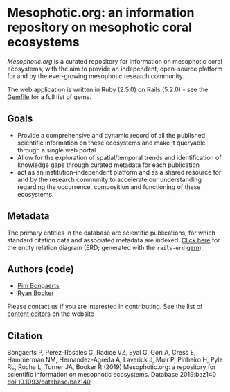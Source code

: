 # Mesophotic.org: an information repository on mesophotic coral ecosystems

*Mesophotic.org* is a curated repository for information on mesophotic coral ecosystems, with the aim to provide an independent, open-source platform for and by the ever-growing mesophotic research community.  

The web application is written in Ruby (2.5.0) on Rails (5.2.0) - see the [Gemfile](Gemfile) for a full list of gems.

## Goals
* Provide a comprehensive and dynamic record of all the published scientific information on these ecosystems and make it queryable through a single web portal
* Allow for the exploration of spatial/temporal trends and identification of knowledge gaps through curated metadata for each publication
*  act as an institution-independent platform and as a shared resource for and by
the research community to accelerate our understanding regarding the occurrence, composition and functioning of these ecosystems.

## Metadata

The primary entities in the database are scientific publications, for which standard citation data and associated metadata are indexed. [Click here](erd.pdf) for the entity relation diagram (ERD; generated with the `rails-erd` [gem](https://github.com/voormedia/rails-erd)).

## Authors (code)

* [Pim Bongaerts](https://github.com/pimbongaerts)
* [Ryan Booker](https://github.com/ryanbooker)

Please contact us if you are interested in contributing. See the list of [content editors](http://mesophotic.org/about) on the website

## Citation
Bongaerts P, Perez-Rosales G, Radice VZ, Eyal G, Gori A, Gress E, Hammerman NM, Hernandez-Agreda A, Laverick J, Muir P, Pinheiro H, Pyle RL, Rocha L, Turner JA, Booker R (2019) Mesophotic.org: a repository for scientific information on mesophotic ecosystems. Database 2019:baz140 [doi:10.1093/database/baz140](https://doi.org/10.1093/database/baz140)